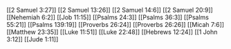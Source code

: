 [[2 Samuel 3:27]]
[[2 Samuel 13:26]]
[[2 Samuel 14:6]]
[[2 Samuel 20:9]]
[[Nehemiah 6:2]]
[[Job 11:15]]
[[Psalms 24:3]]
[[Psalms 36:3]]
[[Psalms 55:21]]
[[Psalms 139:19]]
[[Proverbs 26:24]]
[[Proverbs 26:26]]
[[Micah 7:6]]
[[Matthew 23:35]]
[[Luke 11:51]]
[[Luke 22:48]]
[[Hebrews 12:24]]
[[1 John 3:12]]
[[Jude 1:11]]
